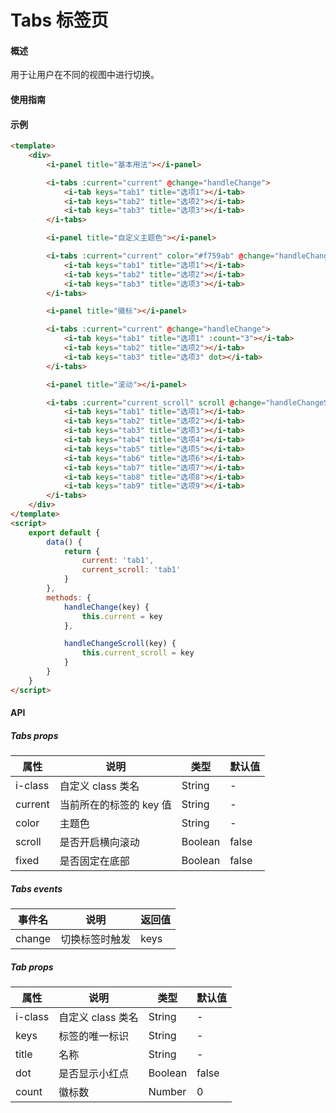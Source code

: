 # Tabs 标签页

#### 概述

用于让用户在不同的视图中进行切换。

#### 使用指南

#### 示例

```html
<template>
    <div>
        <i-panel title="基本用法"></i-panel>

        <i-tabs :current="current" @change="handleChange">
            <i-tab keys="tab1" title="选项1"></i-tab>
            <i-tab keys="tab2" title="选项2"></i-tab>
            <i-tab keys="tab3" title="选项3"></i-tab>
        </i-tabs>

        <i-panel title="自定义主题色"></i-panel>

        <i-tabs :current="current" color="#f759ab" @change="handleChange">
            <i-tab keys="tab1" title="选项1"></i-tab>
            <i-tab keys="tab2" title="选项2"></i-tab>
            <i-tab keys="tab3" title="选项3"></i-tab>
        </i-tabs>

        <i-panel title="徽标"></i-panel>

        <i-tabs :current="current" @change="handleChange">
            <i-tab keys="tab1" title="选项1" :count="3"></i-tab>
            <i-tab keys="tab2" title="选项2"></i-tab>
            <i-tab keys="tab3" title="选项3" dot></i-tab>
        </i-tabs>

        <i-panel title="滚动"></i-panel>

        <i-tabs :current="current_scroll" scroll @change="handleChangeScroll">
            <i-tab keys="tab1" title="选项1"></i-tab>
            <i-tab keys="tab2" title="选项2"></i-tab>
            <i-tab keys="tab3" title="选项3"></i-tab>
            <i-tab keys="tab4" title="选项4"></i-tab>
            <i-tab keys="tab5" title="选项5"></i-tab>
            <i-tab keys="tab6" title="选项6"></i-tab>
            <i-tab keys="tab7" title="选项7"></i-tab>
            <i-tab keys="tab8" title="选项8"></i-tab>
            <i-tab keys="tab9" title="选项9"></i-tab>
        </i-tabs>
    </div>
</template>
<script>
    export default {
        data() {
            return {
                current: 'tab1',
                current_scroll: 'tab1'
            }
        },
        methods: {
            handleChange(key) {
                this.current = key
            },

            handleChangeScroll(key) {
                this.current_scroll = key
            }
        }
    }
</script>
```

#### API

##### Tabs props

| 属性    | 说明                    | 类型    | 默认值 |
|---------|-----------------------|---------|--------|
| i-class | 自定义 class 类名       | String  | -      |
| current | 当前所在的标签的 key 值 | String  | -      |
| color   | 主题色                  | String  | -      |
| scroll  | 是否开启横向滚动        | Boolean | false  |
| fixed   | 是否固定在底部          | Boolean | false  |

##### Tabs events

| 事件名 | 说明           | 返回值 |
|--------|--------------|--------|
| change | 切换标签时触发 | keys    |

##### Tab props

| 属性    | 说明              | 类型    | 默认值 |
|---------|-----------------|---------|--------|
| i-class | 自定义 class 类名 | String  | -      |
| keys    | 标签的唯一标识    | String  | -      |
| title   | 名称              | String  | -      |
| dot     | 是否显示小红点    | Boolean | false  |
| count   | 徽标数            | Number  | 0      |